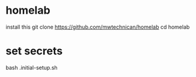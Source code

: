 # homelab

install this 
git clone https://github.com/mwtechnican/homelab
cd homelab

# set secrets
bash .initial-setup.sh